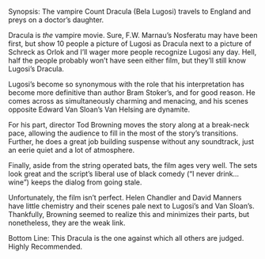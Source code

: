 Synopsis: The vampire Count Dracula (Bela Lugosi) travels to England and preys on a doctor’s daughter.

Dracula is <em>the</em> vampire movie.  Sure, F.W. Marnau’s Nosferatu may have been first, but show 10 people a picture of Lugosi as Dracula next to a picture of Schreck as Orlok and I’ll wager more people recognize Lugosi any day.  Hell, half the people probably won’t have seen either film, but they’ll still know Lugosi’s Dracula.

Lugosi’s become so synonymous with the role that his interpretation has become more definitive than author Bram Stoker’s, and for good reason.  He comes across as simultaneously charming and menacing, and his scenes opposite Edward Van Sloan’s Van Helsing are dynamite.

For his part, director Tod Browning moves the story along at a break-neck pace, allowing the audience to fill in the most of the story’s transitions.  Further, he does a great job building suspense without any soundtrack, just an eerie quiet and a lot of atmosphere.

Finally, aside from the string operated bats, the film ages very well.  The sets look great and the script’s liberal use of black comedy (“I never drink… wine”) keeps the dialog from going stale.

Unfortunately, the film isn’t perfect.  Helen Chandler and David Manners have little chemistry and their scenes pale next to Lugosi’s and Van Sloan’s.  Thankfully, Browning seemed to realize this and minimizes their parts, but nonetheless, they are the weak link. 

Bottom Line: This Dracula is the one against which all others are judged.  Highly Recommended.